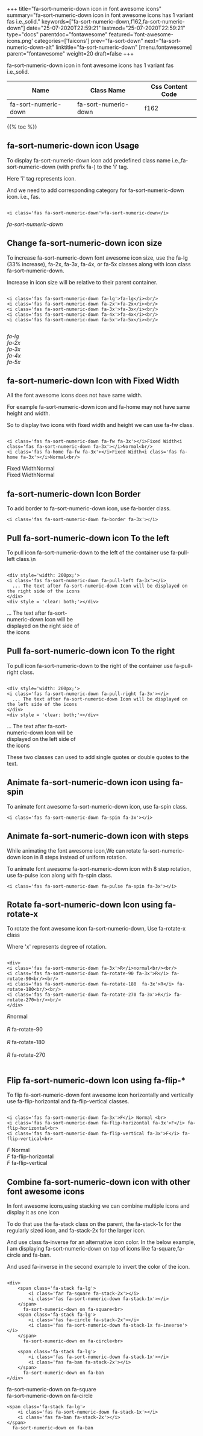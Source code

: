 +++
title="fa-sort-numeric-down icon in font awesome icons"
summary="fa-sort-numeric-down icon in font awesome icons has 1 variant fas i.e.,solid."
keywords=["fa-sort-numeric-down,f162,fa-sort-numeric-down"]
date="25-07-2020T22:59:21"
lastmod="25-07-2020T22:59:21"
type="docs"
parentdoc="fontawesome"
featured='font-awesome-icons.png'
categories=['faicons']
prev="fa-sort-down"
next="fa-sort-numeric-down-alt"
linktitle="fa-sort-numeric-down"
[menu.fontawesome]
parent="fontawesome"
weight=20
draft=false
+++


fa-sort-numeric-down icon in font awesome icons has 1 variant fas i.e.,solid.

<div class='table-responsive'><table class='table'><thead><tr><th>Name</th><th>Class Name</th><th>Css Content Code</th></tr></thead><tbody><tr><td>fa-sort-numeric-down</td><td>fa-sort-numeric-down</td><td>f162</td></tr></tbody></table></div>


{{% toc %}}


## fa-sort-numeric-down icon Usage

To display fa-sort-numeric-down icon add predefined class name i.e.,fa-sort-numeric-down (with prefix fa-) to the 'i' tag.

Here 'i' tag represents icon.

And we need to add corresponding category for fa-sort-numeric-down icon. i.e., fas.


```

<i class='fas fa-sort-numeric-down'>fa-sort-numeric-down</i>
```

<i class='fas fa-sort-numeric-down'>fa-sort-numeric-down</i>




## Change fa-sort-numeric-down icon size
To increase fa-sort-numeric-down font awesome icon size, use the fa-lg (33% increase), fa-2x, fa-3x, fa-4x, or fa-5x classes along with icon class fa-sort-numeric-down.

Increase in icon size will be relative to their parent container. 

```

<i class='fas fa-sort-numeric-down fa-lg'>fa-lg</i><br/>
<i class='fas fa-sort-numeric-down fa-2x'>fa-2x</i><br/>
<i class='fas fa-sort-numeric-down fa-3x'>fa-3x</i><br/>
<i class='fas fa-sort-numeric-down fa-4x'>fa-4x</i><br/>
<i class='fas fa-sort-numeric-down fa-5x'>fa-5x</i><br/>
            
```

<i class='fas fa-sort-numeric-down fa-lg'>fa-lg</i><br/>
<i class='fas fa-sort-numeric-down fa-2x'>fa-2x</i><br/>
<i class='fas fa-sort-numeric-down fa-3x'>fa-3x</i><br/>
<i class='fas fa-sort-numeric-down fa-4x'>fa-4x</i><br/>
<i class='fas fa-sort-numeric-down fa-5x'>fa-5x</i><br/>
            



## fa-sort-numeric-down Icon with Fixed Width 

All the font awesome icons does not have same width.

For example fa-sort-numeric-down icon and fa-home may not have same height and width.

So to display two icons with fixed width and height we can use fa-fw class.


```

<i class='fas fa-sort-numeric-down fa-fw fa-3x'></i>Fixed Width<i class='fas fa-sort-numeric-down fa-3x'></i>Normal<br/>
<i class='fas fa-home fa-fw fa-3x'></i>Fixed Width<i class='fas fa-home fa-3x'></i>Normal<br/>
```

<i class='fas fa-sort-numeric-down fa-fw fa-3x'></i>Fixed Width<i class='fas fa-sort-numeric-down fa-3x'></i>Normal<br/>
<i class='fas fa-home fa-fw fa-3x'></i>Fixed Width<i class='fas fa-home fa-3x'></i>Normal<br/>



## fa-sort-numeric-down Icon Border 

To add border to fa-sort-numeric-down icon, use fa-border class.


```
<i class='fas fa-sort-numeric-down fa-border fa-3x'></i>

```
<i class='fas fa-sort-numeric-down fa-border fa-3x'></i>





## Pull fa-sort-numeric-down icon To the left

To pull icon fa-sort-numeric-down to the left of the container use fa-pull-left class.\n

```

<div style='width: 200px;'>
<i class='fas fa-sort-numeric-down fa-pull-left fa-3x'></i>
  ... The text after fa-sort-numeric-down Icon will be displayed on the right side of the icons
</div>
<div style = 'clear: both;'></div>
```

<div style='width: 200px;'>
<i class='fas fa-sort-numeric-down fa-pull-left fa-3x'></i>
  ... The text after fa-sort-numeric-down Icon will be displayed on the right side of the icons
</div>
<div style = 'clear: both;'></div>




## Pull fa-sort-numeric-down icon To the right
To pull icon fa-sort-numeric-down to the right of the container use fa-pull-right class.

```

<div style='width: 200px;'>
<i class='fas fa-sort-numeric-down fa-pull-right fa-3x'></i>
  ... The text after fa-sort-numeric-down Icon will be displayed on the left side of the icons
</div>
<div style = 'clear: both;'></div>
```

<div style='width: 200px;'>
<i class='fas fa-sort-numeric-down fa-pull-right fa-3x'></i>
  ... The text after fa-sort-numeric-down Icon will be displayed on the left side of the icons
</div>
<div style = 'clear: both;'></div>

These two classes can used to add single quotes or double quotes to the text.


## Animate fa-sort-numeric-down icon using fa-spin
To animate font awesome fa-sort-numeric-down icon, use fa-spin class.

```
<i class='fas fa-sort-numeric-down fa-spin fa-3x'></i>
```
<i class='fas fa-sort-numeric-down fa-spin fa-3x'></i>




## Animate fa-sort-numeric-down icon with steps
While animating the font awesome icon,We can rotate fa-sort-numeric-down icon in 8 steps instead of uniform rotation.

To animate font awesome fa-sort-numeric-down icon with 8 step rotation, use fa-pulse icon along with fa-spin class.


```
<i class='fas fa-sort-numeric-down fa-pulse fa-spin fa-3x'></i>

```
<i class='fas fa-sort-numeric-down fa-pulse fa-spin fa-3x'></i>





## Rotate fa-sort-numeric-down Icon using fa-rotate-x
To rotate the font awesome icon fa-sort-numeric-down, Use fa-rotate-x class

Where 'x' represents degree of rotation.


```

<div>
<i class='fas fa-sort-numeric-down fa-3x'>R</i>normal<br/><br/>
<i class='fas fa-sort-numeric-down fa-rotate-90 fa-3x'>R</i> fa-rotate-90<br/><br/> 
<i class='fas fa-sort-numeric-down fa-rotate-180  fa-3x'>R</i> fa-rotate-180<br/><br/> 
<i class='fas fa-sort-numeric-down fa-rotate-270 fa-3x'>R</i> fa-rotate-270<br/><br/>
</div>
```

<div>
<i class='fas fa-sort-numeric-down fa-3x'>R</i>normal<br/><br/>
<i class='fas fa-sort-numeric-down fa-rotate-90 fa-3x'>R</i> fa-rotate-90<br/><br/> 
<i class='fas fa-sort-numeric-down fa-rotate-180  fa-3x'>R</i> fa-rotate-180<br/><br/> 
<i class='fas fa-sort-numeric-down fa-rotate-270 fa-3x'>R</i> fa-rotate-270<br/><br/>
</div>




## Flip fa-sort-numeric-down Icon using fa-flip-*
To flip fa-sort-numeric-down font awesome icon horizontally and vertically use fa-flip-horizontal and fa-flip-vertical classes. 

```

<i class='fas fa-sort-numeric-down fa-3x'>F</i> Normal <br>
<i class='fas fa-sort-numeric-down fa-flip-horizontal fa-3x'>F</i> fa-flip-horizontal<br>
<i class='fas fa-sort-numeric-down fa-flip-vertical fa-3x'>F</i> fa-flip-vertical<br>
```

<i class='fas fa-sort-numeric-down fa-3x'>F</i> Normal <br>
<i class='fas fa-sort-numeric-down fa-flip-horizontal fa-3x'>F</i> fa-flip-horizontal<br>
<i class='fas fa-sort-numeric-down fa-flip-vertical fa-3x'>F</i> fa-flip-vertical<br>




## Combine fa-sort-numeric-down icon with other font awesome icons
In font awesome icons,using stacking we can combine multiple icons and display it as one icon 

To do that use the fa-stack class on the parent, the fa-stack-1x for the regularly sized icon, and fa-stack-2x for the larger icon.

And use class fa-inverse for an alternative icon color. 
In the below example, I am displaying fa-sort-numeric-down on top of icons like fa-square,fa-circle and fa-ban.

And used fa-inverse in the second example to invert the color of the icon.

```

<div>
    <span class='fa-stack fa-lg'>
        <i class='far fa-square fa-stack-2x'></i>
        <i class='fas fa-sort-numeric-down fa-stack-1x'></i>
    </span>
      fa-sort-numeric-down on fa-square<br>
    <span class='fa-stack fa-lg'>
        <i class='fas fa-circle fa-stack-2x'></i>
        <i class='fas fa-sort-numeric-down fa-stack-1x fa-inverse'></i>
    </span>
      fa-sort-numeric-down on fa-circle<br>

    <span class='fa-stack fa-lg'>
        <i class='fas fa-sort-numeric-down fa-stack-1x'></i>
        <i class='fas fa-ban fa-stack-2x'></i>
    </span>
      fa-sort-numeric-down on fa-ban
</div>
```

<div>
    <span class='fa-stack fa-lg'>
        <i class='far fa-square fa-stack-2x'></i>
        <i class='fas fa-sort-numeric-down fa-stack-1x'></i>
    </span>
      fa-sort-numeric-down on fa-square<br>
    <span class='fa-stack fa-lg'>
        <i class='fas fa-circle fa-stack-2x'></i>
        <i class='fas fa-sort-numeric-down fa-stack-1x fa-inverse'></i>
    </span>
      fa-sort-numeric-down on fa-circle<br>

    <span class='fa-stack fa-lg'>
        <i class='fas fa-sort-numeric-down fa-stack-1x'></i>
        <i class='fas fa-ban fa-stack-2x'></i>
    </span>
      fa-sort-numeric-down on fa-ban
</div>






